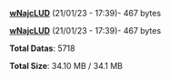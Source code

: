 [**wNajcLUD**](/data/wNajcLUD.txt) (21/01/23 - 17:39)- 467 bytes

[**wNajcLUD**](/data/wNajcLUD.txt) (21/01/23 - 17:39)- 467 bytes

**Total Datas**: 5718

**Total Size**: 34.10 MB / 34.1 MB